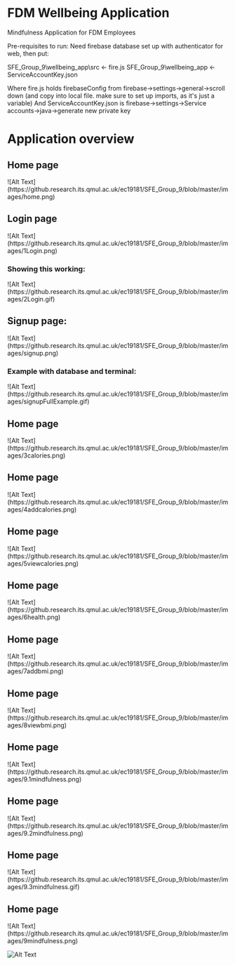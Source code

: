 # FDM Wellbeing Application
Mindfulness Application for FDM Employees

Pre-requisites to run:
Need firebase database set up with authenticator for web, then put:

SFE_Group_9\wellbeing_app\src     <-    fire.js
SFE_Group_9\wellbeing_app         <-    ServiceAccountKey.json

Where fire.js holds firebaseConfig from firebase->settings->general->scroll down (and copy into local file. make sure to set up imports, as it's just a variable)
And ServiceAccountKey.json is firebase->settings->Service accounts->java->generate new private key
<br/>
<h1>Application overview</h1>

<h2>Home page</h2>
![Alt Text](https://github.research.its.qmul.ac.uk/ec19181/SFE_Group_9/blob/master/images/home.png)
<h2>Login page</h2>
![Alt Text](https://github.research.its.qmul.ac.uk/ec19181/SFE_Group_9/blob/master/images/1Login.png)
<h3>Showing this working:</h3>
![Alt Text](https://github.research.its.qmul.ac.uk/ec19181/SFE_Group_9/blob/master/images/2Login.gif)
<h2>Signup page:</h2>
![Alt Text](https://github.research.its.qmul.ac.uk/ec19181/SFE_Group_9/blob/master/images/signup.png)
<h3>Example with database and terminal:</h3>
![Alt Text](https://github.research.its.qmul.ac.uk/ec19181/SFE_Group_9/blob/master/images/signupFullExample.gif)
<h2>Home page</h2>
![Alt Text](https://github.research.its.qmul.ac.uk/ec19181/SFE_Group_9/blob/master/images/3calories.png)
<h2>Home page</h2>
![Alt Text](https://github.research.its.qmul.ac.uk/ec19181/SFE_Group_9/blob/master/images/4addcalories.png)
<h2>Home page</h2>
![Alt Text](https://github.research.its.qmul.ac.uk/ec19181/SFE_Group_9/blob/master/images/5viewcalories.png)
<h2>Home page</h2>
![Alt Text](https://github.research.its.qmul.ac.uk/ec19181/SFE_Group_9/blob/master/images/6health.png)
<h2>Home page</h2>
![Alt Text](https://github.research.its.qmul.ac.uk/ec19181/SFE_Group_9/blob/master/images/7addbmi.png)
<h2>Home page</h2>
![Alt Text](https://github.research.its.qmul.ac.uk/ec19181/SFE_Group_9/blob/master/images/8viewbmi.png)
<h2>Home page</h2>
![Alt Text](https://github.research.its.qmul.ac.uk/ec19181/SFE_Group_9/blob/master/images/9.1mindfulness.png)
<h2>Home page</h2>
![Alt Text](https://github.research.its.qmul.ac.uk/ec19181/SFE_Group_9/blob/master/images/9.2mindfulness.png)
<h2>Home page</h2>
![Alt Text](https://github.research.its.qmul.ac.uk/ec19181/SFE_Group_9/blob/master/images/9.3mindfulness.gif)
<h2>Home page</h2>
![Alt Text](https://github.research.its.qmul.ac.uk/ec19181/SFE_Group_9/blob/master/images/9mindfulness.png)


![Alt Text](https://github.research.its.qmul.ac.uk/ec19181/SFE_Group_9/blob/master/images/terminalOut.png)
